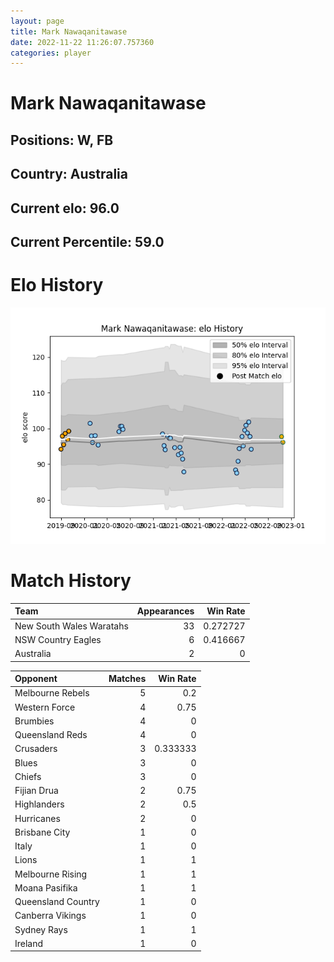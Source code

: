 ```yaml
---  
layout: page  
title: Mark Nawaqanitawase  
date: 2022-11-22 11:26:07.757360  
categories: player  
---
```

# Mark Nawaqanitawase

## Positions: W, FB

## Country: Australia

## Current elo: 96.0

## Current Percentile: 59.0

# Elo History


![elo history](history_MarkNawaqanitawase.png)
# Match History


| Team                     |   Appearances |   Win Rate |
|:-------------------------|--------------:|-----------:|
| New South Wales Waratahs |            33 |   0.272727 |
| NSW Country Eagles       |             6 |   0.416667 |
| Australia                |             2 |   0        |

| Opponent           |   Matches |   Win Rate |
|:-------------------|----------:|-----------:|
| Melbourne Rebels   |         5 |   0.2      |
| Western Force      |         4 |   0.75     |
| Brumbies           |         4 |   0        |
| Queensland Reds    |         4 |   0        |
| Crusaders          |         3 |   0.333333 |
| Blues              |         3 |   0        |
| Chiefs             |         3 |   0        |
| Fijian Drua        |         2 |   0.75     |
| Highlanders        |         2 |   0.5      |
| Hurricanes         |         2 |   0        |
| Brisbane City      |         1 |   0        |
| Italy              |         1 |   0        |
| Lions              |         1 |   1        |
| Melbourne Rising   |         1 |   1        |
| Moana Pasifika     |         1 |   1        |
| Queensland Country |         1 |   0        |
| Canberra Vikings   |         1 |   0        |
| Sydney Rays        |         1 |   1        |
| Ireland            |         1 |   0        |